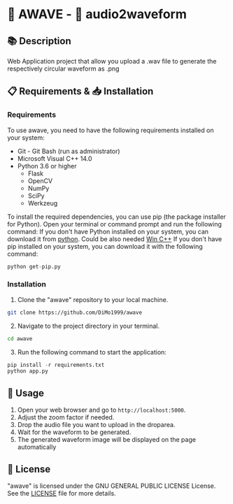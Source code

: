 # 🧿 AWAVE - 🌈 audio2waveform
## 📚 Description
Web Application project that allow you upload a .wav file to generate the respectively circular waveform as .png 
## 📋 Requirements & 📥 Installation
### Requirements
To use awave, you need to have the following requirements installed on your system:
- Git - Git Bash (run as administrator)
- Microsoft Visual C++ 14.0
- Python 3.6 or higher
    - Flask
    - OpenCV
    - NumPy
    - SciPy
    - Werkzeug

To install the required dependencies, you can use pip (the package installer for Python). 
Open your terminal or command prompt and run the following command:
If you don't have Python installed on your system, you can download it from [python](https://www.python.org/downloads/).
Could be also needed [Win C++](https://visualstudio.microsoft.com/it/visual-cpp-build-tools/)
If you don't have pip installed on your system, you can download it with the following command:
```python
python get-pip.py
```
### Installation
1. Clone the "awave" repository to your local machine.
```bash
git clone https://github.com/DiMo1999/awave
```
2. Navigate to the project directory in your terminal.
```bash
cd awave 
```
3. Run the following command to start the application:
```python
pip install -r requirements.txt
python app.py
```

## 🚀 Usage
1. Open your web browser and go to `http://localhost:5000`.
2. Adjust the zoom factor if needed.
3. Drop the audio file you want to upload in the droparea.
4. Wait for the waveform to be generated.
5. The generated waveform image will be displayed on the page automatically

## 📝 License
"awave" is licensed under the GNU GENERAL PUBLIC LICENSE License. See the [LICENSE](LICENSE) file for more details.
